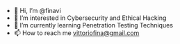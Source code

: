 - 👋 Hi, I’m @finavi
- 👀 I’m interested in Cybersecurity and Ethical Hacking
- 🌱 I’m currently learning Penetration Testing Techniques
- 📫 How to reach me vittoriofina@gmail.com

<!---
finavi/finavi is a ✨ special ✨ repository because its `README.md` (this file) appears on your GitHub profile.
You can click the Preview link to take a look at your changes.
--->
